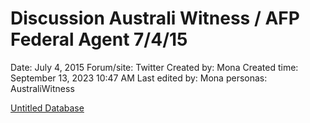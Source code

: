 # Discussion Australi Witness / AFP Federal Agent 7/4/15

Date: July 4, 2015
Forum/site: Twitter
Created by: Mona
Created time: September 13, 2023 10:47 AM
Last edited by: Mona
personas: AustraliWitness

[Untitled Database](Discussion%20Australi%20Witness%20AFP%20Federal%20Agent%207%204%20%20a1bbe2f06dd2404a9633ec694e718e51/Untitled%20Database%20f24d9e25f37541bf90953faf33c77726.csv)